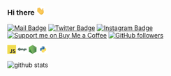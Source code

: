 ### Hi there <img src="https://github.com/ABSphreak/ABSphreak/blob/master/gifs/Hi.gif" width="20px">




[![Mail Badge](https://img.shields.io/badge/gmail-rootz491%40wearehackerone.com-blue)](mailto:rootz491@wearehackerone.com)
[![Twitter Badge](https://img.shields.io/badge/-@karansh491_-1ca0f1?style=flat-square&labelColor=1ca0f1&logo=twitter&logoColor=white&link=http://twitter.com/karansh491)](https://twitter.com/karansh491)
[![Instagram Badge](https://img.shields.io/badge/-@karansh491_-E4405F?style=flat-square&labelColor=E4405F&logo=instagram&logoColor=white&link=http://instagram.com/karansh491)](https://instagram.com/karansh491)
[![Support me on Buy Me a Coffee](https://img.shields.io/badge/Support-☕-orange.svg?style=flat-square)](https://www.buymeacoffee.com/karansh491)
[![GitHub followers](https://img.shields.io/github/followers/rootz491.svg?style=flat-square&label=Follow&maxAge=2592000)](https://github.com/rootz491?tab=followers)

<img height="20" src="https://raw.githubusercontent.com/github/explore/80688e429a7d4ef2fca1e82350fe8e3517d3494d/topics/javascript/javascript.png"> <img height="20" src="https://raw.githubusercontent.com/github/explore/80688e429a7d4ef2fca1e82350fe8e3517d3494d/topics/django/django.png"> <img height="20" src="https://raw.githubusercontent.com/github/explore/80688e429a7d4ef2fca1e82350fe8e3517d3494d/topics/nodejs/nodejs.png"> <img height="20" src="https://raw.githubusercontent.com/github/explore/80688e429a7d4ef2fca1e82350fe8e3517d3494d/topics/python/python.png">

![github stats](https://github-readme-stats.vercel.app/api?username=rootz491&include_all_commits=true&count_private=true&show_icons=true&line_height=20&title_color=7A7ADB&icon_color=2234AE&text_color=D3D3D3&bg_color=0,000000,130F40)
